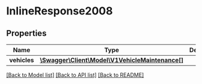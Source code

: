 # InlineResponse2008

## Properties
Name | Type | Description | Notes
------------ | ------------- | ------------- | -------------
**vehicles** | [**\Swagger\Client\Model\V1VehicleMaintenance[]**](V1VehicleMaintenance.md) |  | [optional] 

[[Back to Model list]](../README.md#documentation-for-models) [[Back to API list]](../README.md#documentation-for-api-endpoints) [[Back to README]](../README.md)


